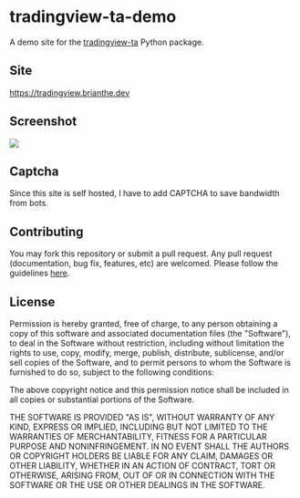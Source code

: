 # tradingview-ta-demo
 A demo site for the [tradingview-ta](https://github.com/brian-the-dev/python-tradingview-ta) Python package.
 
## Site
https://tradingview.brianthe.dev

## Screenshot
![](https://raw.githubusercontent.com/brian-the-dev/tradingview-ta-demo/main/static/screenshot.png)

## Captcha
Since this site is self hosted, I have to add CAPTCHA to save bandwidth from bots.

## Contributing
You may fork this repository or submit a pull request. Any pull request (documentation, bug fix, features, etc) are welcomed. Please follow the guidelines [here](https://github.com/brian-the-dev/python-tradingview-ta/blob/master/CONTRIBUTING.md).

## License
Permission is hereby granted, free of charge, to any person obtaining a copy of this software and associated documentation files (the "Software"), to deal in the Software without restriction, including without limitation the rights to use, copy, modify, merge, publish, distribute, sublicense, and/or sell copies of the Software, and to permit persons to whom the Software is furnished to do so, subject to the following conditions:

The above copyright notice and this permission notice shall be included in all copies or substantial portions of the Software.

THE SOFTWARE IS PROVIDED "AS IS", WITHOUT WARRANTY OF ANY KIND, EXPRESS OR IMPLIED, INCLUDING BUT NOT LIMITED TO THE WARRANTIES OF MERCHANTABILITY, FITNESS FOR A PARTICULAR PURPOSE AND NONINFRINGEMENT. IN NO EVENT SHALL THE AUTHORS OR COPYRIGHT HOLDERS BE LIABLE FOR ANY CLAIM, DAMAGES OR OTHER LIABILITY, WHETHER IN AN ACTION OF CONTRACT, TORT OR OTHERWISE, ARISING FROM, OUT OF OR IN CONNECTION WITH THE SOFTWARE OR THE USE OR OTHER DEALINGS IN THE SOFTWARE.
